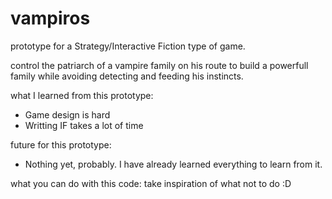 # vampiros

prototype for a Strategy/Interactive Fiction type of game.

control the patriarch of a vampire family on his route to build a powerfull family while avoiding detecting and feeding his instincts.  

what I learned from this prototype:
 - Game design is hard 
 - Writting IF takes a lot of time

future for this prototype:
 - Nothing yet, probably.  I have already learned everything to learn from it. 
 
what you can do with this code:  take inspiration of what not to do :D
 
